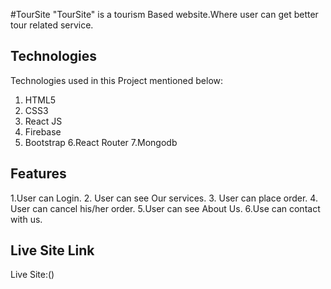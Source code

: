 #TourSite
"TourSite" is a tourism Based website.Where user can get better tour related service. 

## Technologies

Technologies used in this Project mentioned below:

1. HTML5
2. CSS3
3. React JS
4. Firebase
5. Bootstrap
6.React Router
7.Mongodb
## Features
1.User can Login.
2. User can see  Our services.
3. User can place order.
4. User can cancel his/her order.
5.User can see About Us.
6.Use can contact with us.

## Live Site Link

Live Site:()